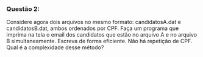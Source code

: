 ### Questão 2: 
Considere agora dois arquivos no mesmo formato: candidatosA.dat e candidatosB.dat, ambos ordenados por CPF. 
Faça um programa que imprima na tela o email dos candidatos que estão no arquivo A e no arquivo B simultaneamente. 
Escreva de forma eficiente. Não há repetição de CPF. 
Qual é a complexidade desse método?